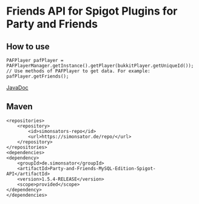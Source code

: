 # Friends API for Spigot Plugins for Party and Friends

## How to use

```
PAFPlayer pafPlayer = PAFPlayerManager.getInstance().getPlayer(bukkitPlayer.getUniqueId());
// Use methods of PAFPlayer to get data. For example: pafPlayer.getFriends();
```

[JavaDoc](https://simonsator.de/JavaDoc/PartyAndFriendsForBungeeCordAPIForSpigotPlugins/)

## Maven

```
<repositories>
    <repository>
        <id>simonsators-repo</id>
        <url>https://simonsator.de/repo/</url>
    </repository>
</repositories>
<dependencies>
<dependency>
    <groupId>de.simonsator</groupId>
    <artifactId>Party-and-Friends-MySQL-Edition-Spigot-API</artifactId>
    <version>1.5.4-RELEASE</version>
    <scope>provided</scope>
</dependency>
</dependencies>
```
